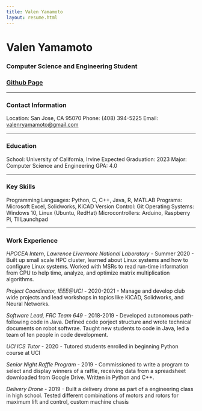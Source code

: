 ```yaml
---
title: Valen Yamamoto
layout: resume.html
---
```


# Valen Yamamoto
### Computer Science and Engineering Student
### [Github Page](https://github.com/ValenYammaoto)
----
### Contact Information
Location: San Jose, CA 95070
Phone: (408) 394-5225
Email: valenryamamoto@gmail.com

---
### Education
School: University of California, Irvine
Expected Graduation: 2023
Major: Computer Science and Engineering
GPA: 4.0

---
### Key Skills
Programming Languages: Python, C, C++, Java, R, MATLAB
Programs: Microsoft Excel, Solidworks, KiCAD
Version Control: Git
Operating Systems: Windows 10, Linux (Ubuntu, RedHat)
Microcontrollers: Arduino, Raspberry Pi, TI Launchpad

---
### Work Experience
*HPCCEA Intern, Lawrence Livermore National Laboratory* - Summer 2020 - Built up small scale HPC cluster, learned about Linux systems and how to configure Linux systems. Worked with MSRs to read run-time information from CPU to help time, analyze, and optimize matrix multiplication algorithms.

*Project Coordinator, IEEE@UCI* - 2020-2021 - Manage and develop club wide projects and lead workshops in topics like KiCAD, Solidworks, and Neural Networks.

*Software Lead, FRC Team 649* - 2018-2019 - Developed autonomous path-following code in Java. Defined code porject structure and wrote technical documents on robot softwrae. Taught new students to code in Java, led a team of ten people in code development.

*UCI ICS Tutor* - 2020 - Tutored students enrolled in beginning Python course at UCI

*Senior Night Raffle Program* - 2019 - Commissioned to write a program to select and display winners of a raffle, receiving data from a spreadsheet downloaded from Google Drive. Written in Python and C++.

*Delivery Drone* - 2019 - Built a delivery drone as part of a engineering class in high school. Tested different combinations of motors and rotors for maximum lift and control, custom machine chasis
